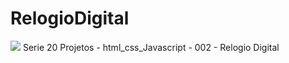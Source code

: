 # RelogioDigital
<img src="https://github.com/Vistorill/RelogioDigital/blob/main/Captura%20de%20Tela%202023-09-06%20a%CC%80s%2022.15.03.png"/>
Serie 20 Projetos - html_css_Javascript - 002 - Relogio Digital

